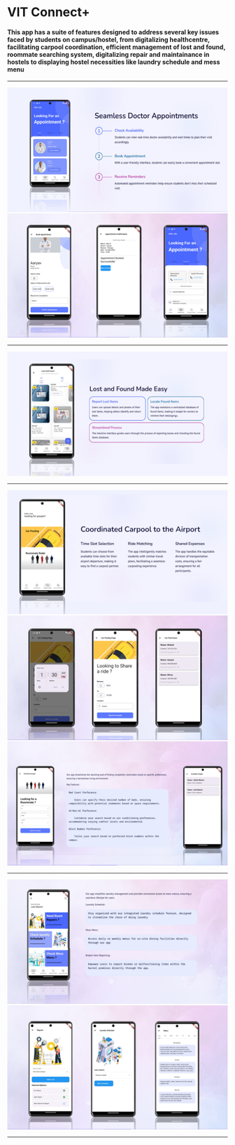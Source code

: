 # VIT Connect+

#### This app has a suite of features designed to address several key issues faced by students on campus/hostel, from digitalizing healthcentre, facilitating carpool coordination, efficient management of lost and found, roommate searching system, digitalizing repair and maintainance in hostels to displaying hostel necessities like laundry schedule and mess menu


<hr>
<img src="display\healthcare.png">

<img src="display\healthcare-screens.png">
<hr>
<img src="display\lost_and_found.png">
<hr>
<img src="display\carpool.png">
<img src="display\carpool-ss.png">

<img src="display\roommate finder.png">
<hr>
<img src="display/hostel.png">
<img src="display\hostel_screens.png">
<hr>

